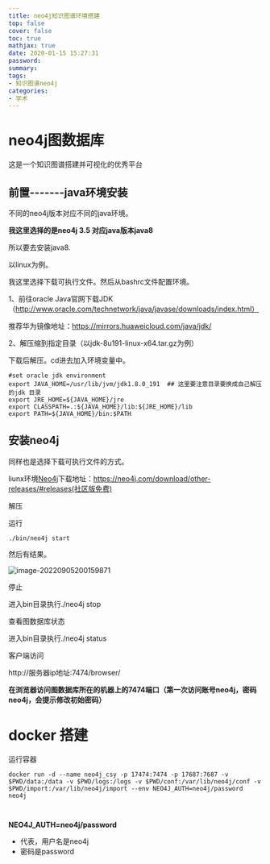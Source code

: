 ```yaml
---
title: neo4j知识图谱环境搭建
top: false
cover: false
toc: true
mathjax: true
date: 2020-01-15 15:27:31
password:
summary:
tags:
- 知识图谱neo4j
categories:
- 学术
---
```

# neo4j图数据库

这是一个知识图谱搭建并可视化的优秀平台



## 前置-------java环境安装

不同的neo4j版本对应不同的java环境。

**我这里选择的是neo4j 3.5 对应java版本java8**



所以要去安装java8.

以linux为例。

我这里选择下载可执行文件。然后从bashrc文件配置环境。



1、前往oracle Java官网下载JDK（http://www.oracle.com/technetwork/java/javase/downloads/index.html）

推荐华为镜像地址：https://mirrors.huaweicloud.com/java/jdk/

2、解压缩到指定目录（以jdk-8u191-linux-x64.tar.gz为例）

下载后解压。cd进去加入环境变量中。

```
#set oracle jdk environment
export JAVA_HOME=/usr/lib/jvm/jdk1.8.0_191  ## 这里要注意目录要换成自己解压的jdk 目录
export JRE_HOME=${JAVA_HOME}/jre  
export CLASSPATH=.:${JAVA_HOME}/lib:${JRE_HOME}/lib  
export PATH=${JAVA_HOME}/bin:$PATH 
```







## 安装neo4j

同样也是选择下载可执行文件的方式。

liunx环境[Neo4j](https://so.csdn.net/so/search?q=Neo4j&spm=1001.2101.3001.7020)下载地址：https://neo4j.com/download/other-releases/#releases(社区版免费)

解压

运行

```
./bin/neo4j start
```

然后有结果。

![image-20220905200159871](https://cdn.jsdelivr.net/gh/kengerlwl/kengerlwl.github.io/image/2970cc53434809d84eb89184b8668416/1a00cb19834f970596e2bfd3ccb898c9.png)

停止

进入bin目录执行./neo4j stop



查看图数据库状态

进入bin目录执行./neo4j status



客户端访问

http://服务器ip地址:7474/browser/

**在浏览器访问图数据库所在的机器上的7474端口（第一次访问账号neo4j，密码neo4j，会提示修改初始密码）**







# docker 搭建

运行容器

```
docker run -d --name neo4j_csy -p 17474:7474 -p 17687:7687 -v $PWD/data:/data -v $PWD/logs:/logs -v $PWD/conf:/var/lib/neo4j/conf -v $PWD/import:/var/lib/neo4j/import --env NEO4J_AUTH=neo4j/password neo4j



```



**NEO4J_AUTH=neo4j/password**

- 代表，用户名是neo4j
- 密码是password

